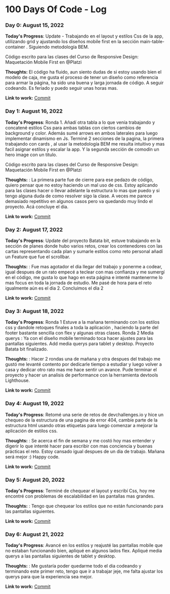 # 100 Days Of Code - Log

### Day 0: August 15, 2022

**Today's Progress**: Update - Trabajando en el layout y estilos Css de la app, utilizando grid y ajustando los diseños mobile first en la sección main-table-container . Siguiendo metodología BEM.

Código escrito para las clases del Curso de Responsive Design: Maquetación Mobile First en @Platzi

**Thoughts:** El código ha fluido, aun siento dudas de si estoy usando bien el modelo de caja, me gusta el proceso de tener un diseño como referencia para armar la página, ha sido una buena y larga jornada de código. A seguir codeando. Es feriado y puedo seguir unas horas mas.

**Link to work:** [Commit](https://github.com/Ibraturk/cursoMobileFirst/commit/56383871fbd1b7a70cb3a359e66efedf31c11e08)

### Day 1: August 16, 2022

**Today's Progress**: Ronda 1. Añadí otra tabla a lo que venía trabajando y concatené estilos Css para ambas tablas con ciertos cambios de background y color. 
Además sumé arrows en ambos laterales para luego implementar dinamismo en Js. Terminé 2 secciones de la pagina, la primera trabajando con cards , al usar la metodología BEM me resulta intuitivo y mas facil asignar estilos y escalar la app. Y la segunda sección de comodín un hero image con un titulo. 


Código escrito para las clases del Curso de Responsive Design: Maquetación Mobile First en @Platzi

**Thoughts:** : La primera parte fue de cierre para ese pedazo de código, quiero pensar que no estoy haciendo un mal uso de css. Estoy aplicando para las clases hacer o llevar adelante la estructura lo mas que puedo y si tengo alguna duda de como resolver sigo la clase. A veces me parece demasiado repetitivo en algunos casos pero va quedando muy lindo el proyecto. Acá concluye el dia.

**Link to work:** [Commit](https://github.com/Ibraturk/cursoMobileFirst/commit/64086c86d0db8dba6d363a645beb49bdaf9a50e9)

### Day 2: August 17, 2022

**Today's Progress**: Update del proyecto Batata bit, estuve trabajando en la sección de planes donde hubo varios retos, crear los contenedores con las cartas representando cada plan y sumarle estilos como reto personal añadí un Feature que fue el scrollbar.

**Thoughts:** : Fue mas agotador el dia llegar del trabajo y ponerme a codear, igual despues de un rato empecé a teclear con mas confianza y me sumergí en el código, me gusta lo que hago en esta página e intenté mantenerme lo mas focus en toda la jornada de estudio. Me pasé de hora para el reto igualmente aún es el dia 2. Concluimos el día 2

**Link to work:** [Commit](https://github.com/Ibraturk/cursoMobileFirst/commit/11fbab7d11472cde46246261c8dbed0e3943dacc)

### Day 3: August 18, 2022

**Today's Progress**: Ronda 1 Estuve a la mañana terminando con los estilos css y dandole retoques finales a toda la aplicación , haciendo la parte del footer bastante sencilla con flex y algunas otras clases. Ronda 2 Media querys : Ya con el diseño mobile terminado toca hacer ajustes para las pantallas siguientes. Add media querys para tablet y desktop. Proyecto Batata bit finalizado.

**Thoughts:** : Hacer 2 rondas una de mañana y otra despues del trabajo me gustó me levanté contento por dedicarle tiempo a estudiar y luego volver a casa y dedicar otro rato mas me hace sentir un avance. Pude terminar el proyecto y hacer un analisis de performance con la herramienta devtools Lighthouse. 

**Link to work:** [Commit](https://github.com/Ibraturk/cursoMobileFirst/commit/3aaf81e938b0e2e3da72404ed40dbd252b16d0c6)

### Day 4: August 19, 2022

**Today's Progress**: Retomé una serie de retos de devchallenges.io y hice un chequeo de la estructura de una pagina de error 404, cambíe parte de la estructura html usando otras etiquetas para luego comenzar a mejorar la aplicación de estilos css.

**Thoughts:** : Se acerca el fin de semana y me costó hoy mas entender y digerir lo que intenté hacer para escribir con mas conciencia y buenas prácticas el reto. Estoy cansado igual despues de un dia de trabajo. Mañana será mejor :) Happy code. 

**Link to work:** [Commit](https://github.com/Ibraturk/404-not-found/commit/94e63061176ea327d166ba7687d74f42b426fa79)

### Day 5: August 20, 2022

**Today's Progress**: Terminé de chequear el layout y escribí Css, hoy me encontré con problemas de escalabilidad en las pantallas mas grandes. 

**Thoughts:** : Tengo que chequear los estilos que no están funcionando para las pantallas siguientes. 

**Link to work:** [Commit](https://github.com/Ibraturk/404-not-found/commit/3c0a4c0eca0713aeec2a97c2956a3f07476868db)

### Day 6: August 21, 2022

**Today's Progress**: Avancé en los estilos y reajusté las pantallas mobile que no estaban funcionando bien, apliqué en algunos lados flex. Apliqué media querys a las pantallas siguientes de tablet y desktop.

**Thoughts:** : Me gustaría poder quedarme todo el dia codeando y terminando este primer reto, tengo que ir a trabajar jeje, me falta ajustar los querys para que la experiencia sea mejor.

**Link to work:** [Commit](https://github.com/Ibraturk/404-not-found/commit/78b67eaeb191e2369a4c8ec9a328c17d0d985bb3)

